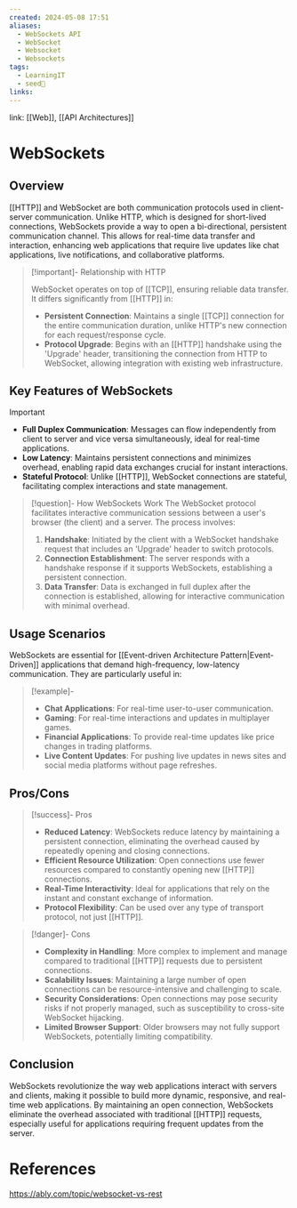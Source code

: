 ```yaml
---
created: 2024-05-08 17:51
aliases:
  - WebSockets API
  - WebSocket
  - Websocket
  - Websockets
tags:
  - LearningIT
  - seed🌱
links:
---
```


link: [[Web]], [[API Architectures]]

# WebSockets

## Overview

[[HTTP]] and WebSocket are both communication protocols used in client-server communication. Unlike HTTP, which is designed for short-lived connections, WebSockets provide a way to open a bi-directional, persistent communication channel. This allows for real-time data transfer and interaction, enhancing web applications that require live updates like chat applications, live notifications, and collaborative platforms.

> [!important]- Relationship with HTTP 
> 
> WebSocket operates on top of [[TCP]], ensuring reliable data transfer. It differs significantly from [[HTTP]] in:
> - **Persistent Connection**: Maintains a single [[TCP]] connection for the entire communication duration, unlike HTTP's new connection for each request/response cycle.
> - **Protocol Upgrade**: Begins with an [[HTTP]] handshake using the 'Upgrade' header, transitioning the connection from HTTP to WebSocket, allowing integration with existing web infrastructure.

## Key Features of WebSockets

> [!important]
> - **Full Duplex Communication**: Messages can flow independently from client to server and vice versa simultaneously, ideal for real-time applications.
> - **Low Latency**: Maintains persistent connections and minimizes overhead, enabling rapid data exchanges crucial for instant interactions.
> - **Stateful Protocol**: Unlike [[HTTP]], WebSocket connections are stateful, facilitating complex interactions and state management.


> [!question]- How WebSockets Work
> The WebSocket protocol facilitates interactive communication sessions between a user's browser (the client) and a server. The process involves:
> 1. **Handshake**: Initiated by the client with a WebSocket handshake request that includes an 'Upgrade' header to switch protocols.
> 2. **Connection Establishment**: The server responds with a handshake response if it supports WebSockets, establishing a persistent connection.
> 3. **Data Transfer**: Data is exchanged in full duplex after the connection is established, allowing for interactive communication with minimal overhead.

## Usage Scenarios

WebSockets are essential for [[Event-driven Architecture Pattern|Event-Driven]] applications that demand high-frequency, low-latency communication. They are particularly useful in:

> [!example]-
> - **Chat Applications**: For real-time user-to-user communication.
> - **Gaming**: For real-time interactions and updates in multiplayer games.
> - **Financial Applications**: To provide real-time updates like price changes in trading platforms.
> - **Live Content Updates**: For pushing live updates in news sites and social media platforms without page refreshes.

## Pros/Cons

> [!success]- Pros
> - **Reduced Latency**: WebSockets reduce latency by maintaining a persistent connection, eliminating the overhead caused by repeatedly opening and closing connections.
> - **Efficient Resource Utilization**: Open connections use fewer resources compared to constantly opening new [[HTTP]] connections.
> - **Real-Time Interactivity**: Ideal for applications that rely on the instant and constant exchange of information.
> - **Protocol Flexibility**: Can be used over any type of transport protocol, not just [[HTTP]].


> [!danger]- Cons
> - **Complexity in Handling**: More complex to implement and manage compared to traditional [[HTTP]] requests due to persistent connections.
> - **Scalability Issues**: Maintaining a large number of open connections can be resource-intensive and challenging to scale.
> - **Security Considerations**: Open connections may pose security risks if not properly managed, such as susceptibility to cross-site WebSocket hijacking.
> - **Limited Browser Support**: Older browsers may not fully support WebSockets, potentially limiting compatibility.

## Conclusion

WebSockets revolutionize the way web applications interact with servers and clients, making it possible to build more dynamic, responsive, and real-time web applications. By maintaining an open connection, WebSockets eliminate the overhead associated with traditional [[HTTP]] requests, especially useful for applications requiring frequent updates from the server.


# References
https://ably.com/topic/websocket-vs-rest

